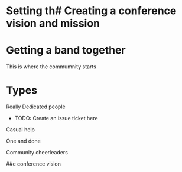 # Setting th# Creating a conference vision and mission

# Getting a band together 
This is where the commumnity starts

# Types
Really Dedicated people
* TODO: Create an issue ticket here

Casual help
 
One and done



Community cheerleaders

##e conference vision